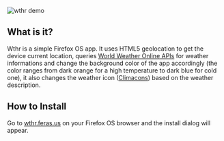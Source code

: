 ![wthr demo](http://i.imgur.com/jWzorAM.gif)

## What is it?
Wthr is a simple Firefox OS app. It uses HTML5 geolocation to get the device current location, queries [World Weather Online APIs](http://worldweatheronline.com/free-weather-feed.aspx) for weather informations and change the background color of the app accordingly (the color ranges from dark orange for a high temperature to dark blue for cold one), it also changes the weather icon ([Climacons](http://adamwhitcroft.com/climacons/font/)) based on the weather description.




## How to Install 

Go to [wthr.feras.us](http://wthr.feras.us) on your Firefox OS browser and the install dialog will appear.
